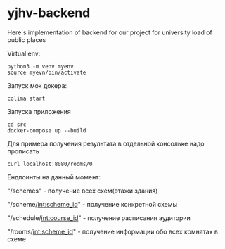 # yjhv-backend

Here's implementation of backend for our project for university load of public places

Virtual env:
```
python3 -m venv myenv
source myevn/bin/activate
```

Запуск мок докера:
```
colima start
```

Запуска приложения
```
cd src
docker-compose up --build
```

Для примера получения результата в отдельной консольке надо прописать
```
curl localhost:8080/rooms/0
```

Ендпоинты на данный момент:

"/schemes" - получение всех схем(этажи здания)

"/scheme/<int:scheme_id>" - получение конкретной схемы

"/schedule/<int:course_id>" - получение расписания аудитории

"/rooms/<int:scheme_id>" - получение информации обо всех комнатах в схеме